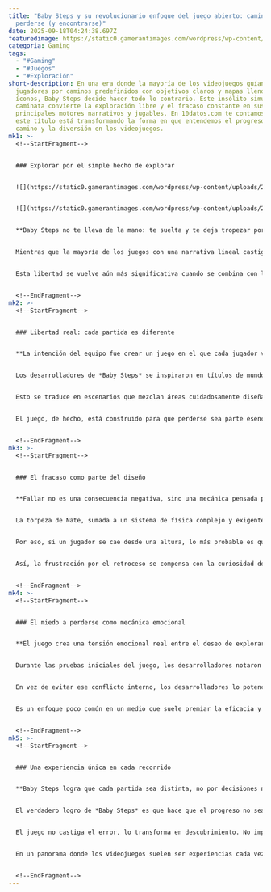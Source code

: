 ```yaml
---
title: "Baby Steps y su revolucionario enfoque del juego abierto: caminar para
  perderse (y encontrarse)"
date: 2025-09-18T04:24:38.697Z
featuredimage: https://static0.gamerantimages.com/wordpress/wp-content/uploads/2025/09/baby-steps-game-rant-advance-open-ended-gameplay-feature.jpg?q=70&fit=crop&w=1100&h=618&dpr=1
categoria: Gaming
tags:
  - "#Gaming"
  - "#Juegos"
  - "#Exploración"
short-description: En una era donde la mayoría de los videojuegos guían a los
  jugadores por caminos predefinidos con objetivos claros y mapas llenos de
  íconos, Baby Steps decide hacer todo lo contrario. Este insólito simulador de
  caminata convierte la exploración libre y el fracaso constante en sus
  principales motores narrativos y jugables. En 10datos.com te contamos cómo
  este título está transformando la forma en que entendemos el progreso, el
  camino y la diversión en los videojuegos.
mk1: >-
  <!--StartFragment-->


  ### Explorar por el simple hecho de explorar


  ![](https://static0.gamerantimages.com/wordpress/wp-content/uploads/2025/08/baby-steps-game-rant-advance-nate-climbing-mud-hill.jpg?q=49&fit=crop&w=825&dpr=2)


  ![](https://static0.gamerantimages.com/wordpress/wp-content/uploads/2025/08/baby-steps-game-rant-advance-gameplay-nate-walking-down-path-carousel-horse.jpg?q=49&fit=crop&w=825&dpr=2)


  **Baby Steps no te lleva de la mano: te suelta y te deja tropezar por un mundo donde cada paso depende completamente de ti.**


  Mientras que la mayoría de los juegos con una narrativa lineal castigan o redirigen a los jugadores que se desvían del camino, *Baby Steps* hace todo lo contrario: no solo permite la desviación, la incentiva. El juego plantea un mundo sin indicadores, sin rutas claras y sin guías constantes. El único límite es la paciencia del jugador y su voluntad de seguir intentándolo tras cada caída.


  Esta libertad se vuelve aún más significativa cuando se combina con la torpeza de su protagonista, Nate, quien necesita aprender a caminar desde cero. Explorar no es solo una elección, es un reto. Y es precisamente esta combinación la que convierte cada caminata en una pequeña historia de superación personal, humor absurdo y descubrimiento.


  <!--EndFragment-->
mk2: >-
  <!--StartFragment-->


  ### Libertad real: cada partida es diferente


  **La intención del equipo fue crear un juego en el que cada jugador viviera una experiencia distinta según cómo decida moverse y fallar.**


  Los desarrolladores de *Baby Steps* se inspiraron en títulos de mundo abierto y estructura libre como *My Summer Car*, *Snowrunner* y *Noita*. Juegos en los que el camino lo traza el jugador, no el diseño tradicional. Gabe Cuzzillo explicó que no querían imponer una única forma de jugar, sino generar un espacio donde la exploración autoguiada fuera el corazón de la experiencia.


  Esto se traduce en escenarios que mezclan áreas cuidadosamente diseñadas con secciones caóticas y estéticas que invitan a desviarse sin una recompensa clara. Subir una colina imposible o trepar un conjunto de rocas sin propósito puede no dar logros, pero sí momentos únicos que ningún otro jugador vivirá de la misma forma.


  El juego, de hecho, está construido para que perderse sea parte esencial del viaje. Esa libertad genera una relación más personal con el entorno, donde cada rincón descubierto por accidente se siente como un triunfo propio.


  <!--EndFragment-->
mk3: >-
  <!--StartFragment-->


  ### El fracaso como parte del diseño


  **Fallar no es una consecuencia negativa, sino una mecánica pensada para enriquecer la exploración y el aprendizaje.**


  La torpeza de Nate, sumada a un sistema de física complejo y exigente, hace que las caídas sean inevitables. Pero lejos de ser frustrantes, los desarrolladores las trataron como parte integral del diseño del mundo. Bennett Foddy explicó que querían que cada error llevara a algo nuevo, no a repetir lo mismo.


  Por eso, si un jugador se cae desde una altura, lo más probable es que aterrice en una nueva sección del mapa que no requiere rehacer todo el camino. Esta “misericordia estructural” —como la llama Foddy— se convierte en uno de los pilares del diseño del juego.


  Así, la frustración por el retroceso se compensa con la curiosidad de descubrir qué hay más abajo, qué otro camino se abre a partir de ese accidente. Es una forma de convertir cada caída en una bifurcación narrativa y jugable, haciendo que incluso los errores se sientan como progreso.


  <!--EndFragment-->
mk4: >-
  <!--StartFragment-->


  ### El miedo a perderse como mecánica emocional


  **El juego crea una tensión emocional real entre el deseo de explorar y el temor a no poder regresar, algo que lo distingue del resto.**


  Durante las pruebas iniciales del juego, los desarrolladores notaron un patrón curioso: los jugadores querían salirse del camino para explorar zonas interesantes, pero temían no poder volver. Esa sensación de FOMO (fear of missing out) o “miedo a perderse algo” se convirtió en una mecánica emocional central.


  En vez de evitar ese conflicto interno, los desarrolladores lo potenciaron. *Baby Steps* quiere que el jugador dude, que se debata entre arriesgarse o seguir el camino “seguro” (si es que alguno lo es). Esta tensión constante genera una conexión más fuerte con la exploración, porque cada decisión tiene un peso real, no por las consecuencias mecánicas, sino por lo que el jugador siente en ese momento.


  Es un enfoque poco común en un medio que suele premiar la eficacia y el control. Aquí, la duda, la curiosidad y el miedo a equivocarse son tan importantes como los logros.


  <!--EndFragment-->
mk5: >-
  <!--StartFragment-->


  ### Una experiencia única en cada recorrido


  **Baby Steps logra que cada partida sea distinta, no por decisiones narrativas, sino por cómo decides caminar y caer.**


  El verdadero logro de *Baby Steps* es que hace que el progreso no sea algo definido por una historia, sino por una experiencia íntima entre el jugador y el movimiento. No hay un único camino “correcto”, ni una forma ideal de jugar. Todo depende de cómo, cuándo y por qué decides moverte, explorar o tropezar.


  El juego no castiga el error, lo transforma en descubrimiento. No impone rutas, sugiere horizontes. Y no exige perfección, celebra la persistencia.


  En un panorama donde los videojuegos suelen ser experiencias cada vez más guiadas, *Baby Steps* propone algo profundamente humano: avanzar a tu ritmo, con tus errores, y descubrir que, a veces, perderse es la mejor forma de encontrarse.


  <!--EndFragment-->
---
```

